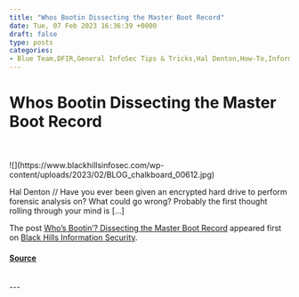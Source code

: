 ```yaml
---
title: "Whos Bootin Dissecting the Master Boot Record"
date: Tue, 07 Feb 2023 16:36:39 +0000
draft: false
type: posts
categories: 
- Blue Team,DFIR,General InfoSec Tips & Tricks,Hal Denton,How-To,Informational,Digital Forensics and Incident Response,Master Boot Record
---
```

# Whos Bootin Dissecting the Master Boot Record

<br/>

<br/>
![](https://www.blackhillsinfosec.com/wp-content/uploads/2023/02/BLOG_chalkboard_00612.jpg)

Hal Denton // Have you ever been given an encrypted hard drive to perform forensic analysis on? What could go wrong? Probably the first thought rolling through your mind is \[…\]

The post [Who’s Bootin’? Dissecting the Master Boot Record](https://www.blackhillsinfosec.com/dissecting-the-master-boot-record/) appeared first on [Black Hills Information Security](https://www.blackhillsinfosec.com).

#### [Source](https://www.blackhillsinfosec.com/dissecting-the-master-boot-record/)

<br/>
---
